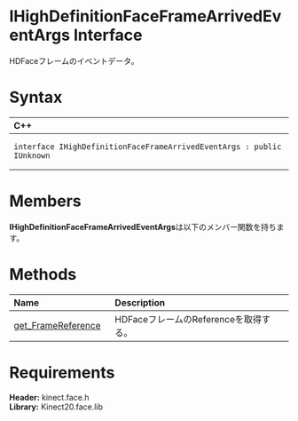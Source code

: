 IHighDefinitionFaceFrameArrivedEventArgs Interface  
==================================================  

HDFaceフレームのイベントデータ。 <span id="syntaxSection"></span>

Syntax  
======  

<table>
<colgroup>
<col width="100%" />
</colgroup>
<thead>
<tr class="header">
<th align="left">C++</th>
</tr>
</thead>
<tbody>
<tr class="odd">
<td align="left"><pre><code>interface IHighDefinitionFaceFrameArrivedEventArgs : public IUnknown</code></pre></td>
</tr>
</tbody>
</table>

<span id="classMembersSection"></span>

Members  
=======  

**IHighDefinitionFaceFrameArrivedEventArgs**は以下のメンバー関数を持ちます。  

<span id="publicmethodsSection"></span>

Methods  
=======  

<table>
<colgroup>
<col width="30%" />
<col width="60%" />
</colgroup>
<thead>
<tr class="header">
<th align="left">Name</th>
<th align="left">Description</th>
</tr>
</thead>
<tbody>
<tr class="odd">
<td align="left"><a href="IHighDefinitionFaceFrameAr/Methods/get_FrameReference_Method.md">get_FrameReference</a></td>
<td align="left">HDFaceフレームのReferenceを取得する。</td>
</tr>
</tbody>
</table>

<span id="requirements"></span>

Requirements  
============  

**Header:** kinect.face.h  
**Library:** Kinect20.face.lib  



<!--Please do not edit the data in the comment block below.-->
<!--
TOCTitle : IHighDefinitionFaceFrameArrivedEventArgs Interface
RLTitle : IHighDefinitionFaceFrameArrivedEventArgs Interface
KeywordK : IHighDefinitionFaceFrameArrivedEventArgs interface, about
HelpPriority : 2
TopicType : apiref
KeywordF : IHighDefinitionFaceFrameArrivedEventArgs
KeywordF : Microsoft.Kinect.face.IHighDefinitionFaceFrameArrivedEventArgs
KeywordA : T:Microsoft.Kinect.face.IHighDefinitionFaceFrameArrivedEventArgs
AssetID : T:Microsoft.Kinect.face.IHighDefinitionFaceFrameArrivedEventArgs
Locale : en-us
CommunityContent : 1
APIType : Managed
APILocation : 
APIName : Microsoft.Kinect.face.IHighDefinitionFaceFrameArrivedEventArgs
TargetOS : Windows
TopicType : kbSyntax
DevLang : C++
DocSet : K4Wv2
ProjType : K4Wv2Proj
Technology : Kinect for Windows
Product : Kinect for Windows SDK v2
productversion : 20
-->
